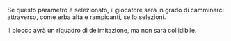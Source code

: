 Se questo parametro è selezionato, il giocatore sarà in grado di camminarci attraverso, come erba alta e rampicanti, se lo selezioni.

Il blocco avrà un riquadro di delimitazione, ma non sarà collidibile.
